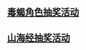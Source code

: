 ## **[毒蝎角色抽奖活动](https://crezfs.github.io/daoju/duxie/20221025.html)**

## **[山海经抽奖活动](https://crezfs.github.io/daoju/shj/20221104.html)**
